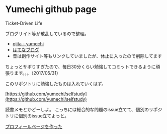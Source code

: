 # Yumechi github page

Ticket-Driven Life

ブログサイト等が散乱しているので整理。

- [qiita - yumechi](https://qiita.com/yumechi)
- [はてなブログ](https://namonakimichi.hatenablog.com/)
- 昔は創作サイト等もリンクしていましたが、休止に入ったので削除してます

ちょっとサボりすぎたので、毎日30分くらい勉強してコミットできるように頑張ります。。。（2017/05/31）

このリポジトリに勉強したものは入れていくはず。

[https://github.com/yumechi/selfstudy](https://github.com/yumechi/selfstudy)

読書メモとかどーしよ。
こっちには総合的な問題のissue立てて、個別のリポジトリに個別のissue立てよっと。

[プロフィールページを作った](./prof.md)
